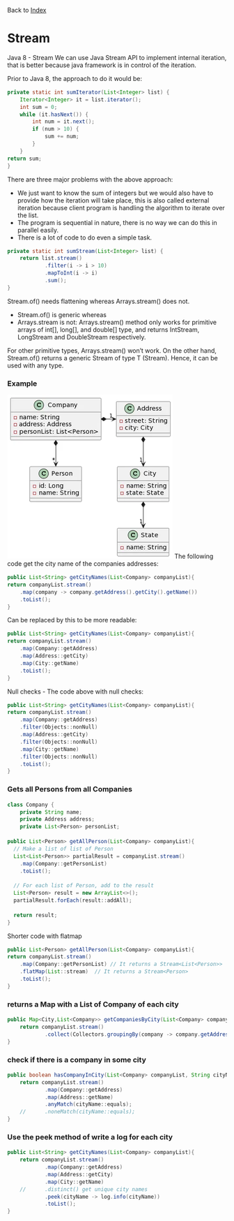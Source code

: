 Back to [Index](0-index.md)
# Stream
Java 8 - Stream
We can use Java Stream API to implement internal iteration, that is better because java framework is in control of the iteration.

Prior to Java 8, the approach to do it would be:
```java
private static int sumIterator(List<Integer> list) {
    Iterator<Integer> it = list.iterator();
    int sum = 0;
    while (it.hasNext()) {
        int num = it.next();
        if (num > 10) {
            sum += num;
        }
    }
return sum;
}
```
There are three major problems with the above approach:
- We just want to know the sum of integers but we would also have to provide how the iteration will take place, this is also called external iteration because client program is handling the algorithm to iterate over the list.
- The program is sequential in nature, there is no way we can do this in parallel easily.
- There is a lot of code to do even a simple task.

```java
private static int sumStream(List<Integer> list) {
    return list.stream()
            .filter(i -> i > 10)
            .mapToInt(i -> i)
            .sum();
}
 ```
Stream.of() needs flattening whereas Arrays.stream() does not.
- Stream.of() is generic whereas 
- Arrays.stream is not: Arrays.stream() method only works for primitive arrays of int[], long[], and double[] type, and returns IntStream, LongStream and DoubleStream respectively. 

For other primitive types, Arrays.stream() won’t work. On the other hand, Stream.of() returns a generic Stream of type T (Stream). Hence, it can be used with any type.

### Example
![Example model](4-Stream-entity.png)
The following code get the city name of the companies addresses:
```java
public List<String> getCityNames(List<Company> companyList){
return companyList.stream()
    .map(company -> company.getAddress().getCity().getName())
    .toList();
}
```
Can be replaced by this to be more readable:
```java
public List<String> getCityNames(List<Company> companyList){
return companyList.stream()
    .map(Company::getAddress)
    .map(Address::getCity)
    .map(City::getName)
    .toList();
}
```
Null checks - The code above with null checks:
```java
public List<String> getCityNames(List<Company> companyList){
return companyList.stream()
    .map(Company::getAddress)
    .filter(Objects::nonNull)
    .map(Address::getCity)
    .filter(Objects::nonNull)
    .map(City::getName)
    .filter(Objects::nonNull)
    .toList();
}
```
### Gets all Persons from all Companies 
```java
class Company {
    private String name;
    private Address address;
    private List<Person> personList;
    
public List<Person> getAllPerson(List<Company> companyList){
  // Make a list of list of Person
  List<List<Person>> partialResult = companyList.stream()
    .map(Company::getPersonList)
    .toList();

  // For each list of Person, add to the result
  List<Person> result = new ArrayList<>();
  partialResult.forEach(result::addAll);

  return result;
}
```
Shorter code with flatmap
```java
public List<Person> getAllPerson(List<Company> companyList){
return companyList.stream()
    .map(Company::getPersonList) // It returns a Stream<List<Person>>
    .flatMap(List::stream)  // It returns a Stream<Person>
    .toList();
}
```
### returns a Map with a List of Company of each city
```java
public Map<City,List<Company>> getCompaniesByCity(List<Company> companyList){
    return companyList.stream()
            .collect(Collectors.groupingBy(company -> company.getAddress().getCity()));
}
```
###  check if there is a company in some city
```java
public boolean hasCompanyInCity(List<Company> companyList, String cityName){
    return companyList.stream()
            .map(Company::getAddress)
            .map(Address::getName)
            .anyMatch(cityName::equals);
    //      .noneMatch(cityName::equals);
}
```
### Use the peek method of write a log for each city
```java
public List<String> getCityNames(List<Company> companyList){
    return companyList.stream()
            .map(Company::getAddress)
            .map(Address::getCity)
            .map(City::getName)
    //      .distinct() get unique city names        
            .peek(cityName -> log.info(cityName))
            .toList();
}
```
